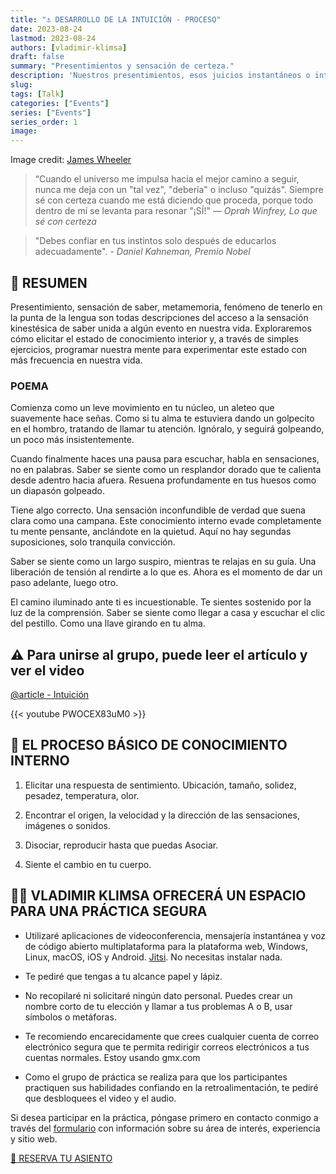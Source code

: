 ```yaml
---
title: "⚓ DESARROLLO DE LA INTUICIÓN - PROCESO"
date: 2023-08-24
lastmod: 2023-08-24
authors: [vladimir-klimsa]
draft: false
summary: "Presentimientos y sensación de certeza."
description: 'Nuestros presentimientos, esos juicios instantáneos o intuiciones que nos llegan aparentemente de la nada, a menudo nos hacen sentir muy seguros de algo, incluso si tenemos poca evidencia concreta. Los psicólogos creen que esto sucede porque nuestros cerebros son excelentes reconociendo patrones. A través de la experiencia, nuestras mentes asocian automáticamente ciertas señales o detalles con resultados particulares. Esta asociación sucede muy rápidamente a un nivel inconsciente, por lo que cuando esas señales están presentes, simplemente "sentimos" certeza sobre la conclusión sin ser plenamente conscientes de los pasos que nuestro cerebro tomó para llegar allí.'
slug: 
tags: [Talk]
categories: ["Events"]
series: ["Events"]
series_order: 1
image:
---
```


Image credit: [James Wheeler](https://pixabay.com/photos/alberta-canada-lake-mountains-2297204/)

> “Cuando el universo me impulsa hacia el mejor camino a seguir, nunca me deja con un "tal vez", "debería" o incluso "quizás". Siempre sé con certeza cuando me está diciendo que proceda, porque todo dentro de mí se levanta para resonar "¡SÍ!"
― *Oprah Winfrey, Lo que sé con certeza*

> "Debes confiar en tus instintos solo después de educarlos adecuadamente". - *Daniel Kahneman, Premio Nobel*

## 📄 RESUMEN

Presentimiento, sensación de saber, metamemoria, fenómeno de tenerlo en la punta de la lengua son todas descripciones del acceso a la sensación kinestésica de saber unida a algún evento en nuestra vida. Exploraremos cómo elicitar el estado de conocimiento interior y, a través de simples ejercicios, programar nuestra mente para experimentar este estado con más frecuencia en nuestra vida.

### POEMA

Comienza como un leve movimiento en tu núcleo, un aleteo que suavemente hace señas. Como si tu alma te estuviera dando un golpecito en el hombro, tratando de llamar tu atención. Ignóralo, y seguirá golpeando, un poco más insistentemente.

Cuando finalmente haces una pausa para escuchar, habla en sensaciones, no en palabras. Saber se siente como un resplandor dorado que te calienta desde adentro hacia afuera. Resuena profundamente en tus huesos como un diapasón golpeado.

Tiene algo correcto. Una sensación inconfundible de verdad que suena clara como una campana. Este conocimiento interno evade completamente tu mente pensante, anclándote en la quietud. Aquí no hay segundas suposiciones, solo tranquila convicción.

Saber se siente como un largo suspiro, mientras te relajas en su guía. Una liberación de tensión al rendirte a lo que es. Ahora es el momento de dar un paso adelante, luego otro.

El camino iluminado ante ti es incuestionable. Te sientes sostenido por la luz de la comprensión. Saber se siente como llegar a casa y escuchar el clic del pestillo. Como una llave girando en tu alma.

## ⚠️ Para unirse al grupo, puede leer el artículo y ver el video

[@article - Intuición](/es/post/20230829-certainty/)

{{< youtube PWOCEX83uM0 >}}

## 🏅 EL PROCESO BÁSICO DE CONOCIMIENTO INTERNO

1. Elicitar una respuesta de sentimiento. Ubicación, tamaño, solidez, pesadez, temperatura, olor.

2. Encontrar el origen, la velocidad y la dirección de las sensaciones, imágenes o sonidos.
  
3. Disociar, reproducir hasta que puedas Asociar.
   
4. Siente el cambio en tu cuerpo.
  
## 👨‍🦲 VLADIMIR KLIMSA OFRECERÁ UN ESPACIO PARA UNA PRÁCTICA SEGURA

- Utilizaré aplicaciones de videoconferencia, mensajería instantánea y voz de código abierto multiplataforma para la plataforma web, Windows, Linux, macOS, iOS y Android. [Jitsi](https://en.wikipedia.org/wiki/Jitsi). No necesitas instalar nada.

- Te pediré que tengas a tu alcance papel y lápiz.

- No recopilaré ni solicitaré ningún dato personal. Puedes crear un nombre corto de tu elección y llamar a tus problemas A o B, usar símbolos o metáforas.

- Te recomiendo encarecidamente que crees cualquier cuenta de correo electrónico segura que te permita redirigir correos electrónicos a tus cuentas normales. Estoy usando gmx.com

- Como el grupo de práctica se realiza para que los participantes practiquen sus habilidades confiando en la retroalimentación, te pediré que desbloquees el video y el audio.

Si desea participar en la práctica, póngase primero en contacto conmigo a través del [formulario](/es/#contacto) con información sobre su área de interés, experiencia y sitio web.

<a href="https://www.eventbrite.co.uk/o/vladimir-klimsa-69104497903" aria-label="RESERVA TU ASIENTO" class="btn btn-danger btn-block text-white">🎫 RESERVA TU ASIENTO</a>